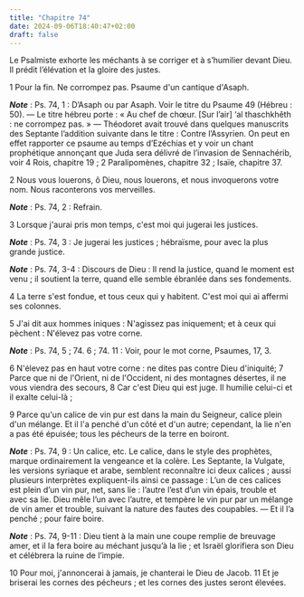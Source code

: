 ```yaml
---
title: "Chapitre 74"
date: 2024-09-06T18:40:47+02:00
draft: false
---
```



Le Psalmiste exhorte les méchants à se corriger et à s’humilier devant Dieu.
Il prédit l’élévation et la gloire des justes.


1 Pour la fin. Ne corrompez pas. Psaume d'un cantique d'Asaph.

***Note*** :  Ps. 74, 1 : D’Asaph ou par Asaph. Voir le titre du Psaume 49 (Hébreu : 50). ― Le titre hébreu porte : « Au chef de chœur. [Sur l’air] ‘al thaschkhêth : ne corrompez pas. » ― Théodoret avait trouvé dans quelques manuscrits des Septante l’addition suivante dans le titre : Contre l’Assyrien. On peut en effet rapporter ce psaume au temps d’Ezéchias et y voir un chant prophétique annonçant que Juda sera délivré de l’invasion de Sennachérib, voir 4 Rois, chapitre 19 ; 2 Paralipomènes, chapitre 32 ; Isaïe, chapitre 37.


2 Nous vous louerons, ô Dieu, nous louerons, et nous invoquerons votre nom. Nous raconterons vos merveilles.

***Note*** :  Ps. 74, 2 : Refrain.

3 Lorsque j'aurai pris mon temps, c'est moi qui jugerai les justices.

***Note*** :  Ps. 74, 3 : Je jugerai les justices ; hébraïsme, pour avec la plus grande justice.

***Note*** :  Ps. 74, 3-4 : Discours de Dieu : Il rend la justice, quand le moment est venu ; il soutient la terre, quand elle semble ébranlée dans ses fondements.

4 La terre s'est fondue, et tous ceux qui y habitent. C'est moi qui ai affermi ses colonnes.


5 J'ai dit aux hommes iniques : N'agissez pas iniquement; et à ceux qui pèchent : N'élevez pas votre corne.

***Note*** :  Ps. 74, 5 ; 74. 6 ; 74. 11 : Voir, pour le mot corne, Psaumes, 17, 3.

6 N'élevez pas en haut votre corne : ne dites pas contre Dieu d'iniquité; 7 Parce que ni de l'Orient, ni de l'Occident, ni des montagnes désertes, il ne vous viendra des secours, 8 Car c'est Dieu qui est juge. Il humilie celui-ci et il exalte celui-là ;


9 Parce qu'un calice de vin pur est dans la main du Seigneur, calice plein d'un mélange. Et il l'a penché d'un côté et d'un autre; cependant, la lie n'en a pas été épuisée; tous les pécheurs de la terre en boiront.

***Note*** :  Ps. 74, 9 : Un calice, etc. Le calice, dans le style des prophètes, marque ordinairement la vengeance et la colère. Les Septante, la Vulgate, les versions syriaque et arabe, semblent reconnaître ici deux calices ; aussi plusieurs interprètes expliquent-ils ainsi ce passage : L’un de ces calices est plein d’un vin pur, net, sans lie : l’autre l’est d’un vin épais, trouble et avec sa lie. Dieu mêle l’un avec l’autre, et tempère le vin pur par un mélange de vin amer et trouble, suivant la nature des fautes des coupables. ― Et il l’a penché ; pour faire boire.

***Note*** :  Ps. 74, 9-11 : Dieu tient à la main une coupe remplie de breuvage amer, et il la fera boire au méchant jusqu’à la lie ; et Israël glorifiera son Dieu et célébrera la ruine de l’impie.

10 Pour moi, j'annoncerai à jamais, je chanterai le Dieu de Jacob. 11 Et je briserai les cornes des pécheurs ; et les cornes des justes seront élevées.

